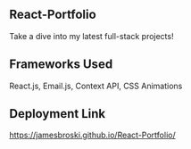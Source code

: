 ## React-Portfolio
Take a dive into my latest full-stack projects!

## Frameworks Used
React.js, Email.js, Context API, CSS Animations

## Deployment Link
https://jamesbroski.github.io/React-Portfolio/
